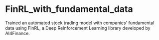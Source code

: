 # FinRL_with_fundamental_data

Trained an automated stock trading model with companies' fundamental data using FinRL, a Deep Reinforcement Learning library developed by AI4Finance. 

